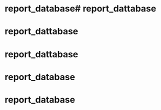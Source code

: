 # report_database# report_dattabase
# report_dattabase
# report_dattabase
# report_database
# report_database

